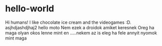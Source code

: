 # hello-world
Hi humans!
I like chocolate ice cream and the videogames :D.
asjhdjashdjhaj2
hello moto
Nem ezek a droidok amiket keresnek
Oreg ha maga olyan okos lenne mint en
.....nekem az is eleg ha fele annyit nyomok mint maga